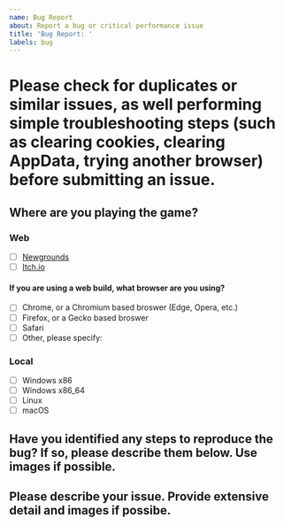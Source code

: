 ```yaml
---
name: Bug Report
about: Report a bug or critical performance issue
title: 'Bug Report: '
labels: bug
---
```


# Please check for duplicates or similar issues, as well performing simple troubleshooting steps (such as clearing cookies, clearing AppData, trying another browser) before submitting an issue.

## Where are you playing the game?

### Web
- [ ] [Newgrounds](https://www.newgrounds.com/portal/view/770371)
- [ ] [Itch.io](https://ninja-muffin24.itch.io/funkin)

#### If you are using a web build, what browser are you using?
- [ ] Chrome, or a Chromium based broswer (Edge, Opera, etc.)
- [ ] Firefox, or a Gecko based broswer
- [ ] Safari
- [ ] Other, please specify:

### Local
- [ ] Windows x86
- [ ] Windows x86_64
- [ ] Linux
- [ ] macOS

## Have you identified any steps to reproduce the bug? If so, please describe them below. Use images if possible.

## Please describe your issue. Provide extensive detail and images if possibe.
